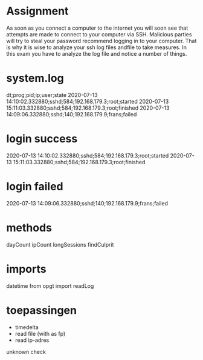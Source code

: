 # Assignment
As soon as you connect a computer to the internet you will soon see that attempts are made to
connect to your computer via SSH. Malicious parties will try to steal your password
recommend logging in to your computer. That is why it is wise to analyze your ssh log files andfile
to take measures. In this exam you have to analyze the log file and notice a number of things.

# system.log
dt;prog;pid;ip;user;state
2020-07-13 14:10:02.332880;sshd;584;192.168.179.3;root;started
2020-07-13 15:11:03.332880;sshd;584;192.168.179.3;root;finished
2020-07-13 14:09:06.332880;sshd;140;192.168.179.9;frans;failed

# login success
2020-07-13 14:10:02.332880;sshd;584;192.168.179.3;root;started
2020-07-13 15:11:03.332880;sshd;584;192.168.179.3;root;finished

# login failed
2020-07-13 14:09:06.332880;sshd;140;192.168.179.9;frans;failed

# methods
dayCount
ipCount
longSessions
findCulprit

# imports
datetime
from opgt import readLog


# toepassingen
- timedelta
- read file (with as fp)
- read ip-adres

unknown check 





